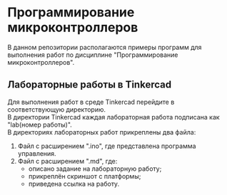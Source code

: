 # Программирование микроконтроллеров
В данном репозитории располагаются примеры программ для выполнения работ по дисциплине "Программирование микроконтроллеров".
## Лабораторные работы в Tinkercad
Для выполнения работ в среде Tinkercad перейдите в соответствующую директорию.\
В директории Tinkercad каждая лабораторная работа подписана как "lab(номер работы)".\
В директориях лабораторных работ прикреплены два файла:
1. Файл с расширением ".ino", где представлена программа управления.
2. Файл с расширением ".md", где:
   - описано задание на лабораторную работу;
   - прикреплён скриншот с платформы;
   - приведена ссылка на работу.
